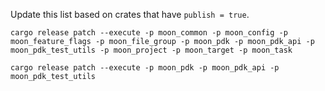 Update this list based on crates that have `publish = true`.

```
cargo release patch --execute -p moon_common -p moon_config -p moon_feature_flags -p moon_file_group -p moon_pdk -p moon_pdk_api -p moon_pdk_test_utils -p moon_project -p moon_target -p moon_task
```

```
cargo release patch --execute -p moon_pdk -p moon_pdk_api -p moon_pdk_test_utils
```
